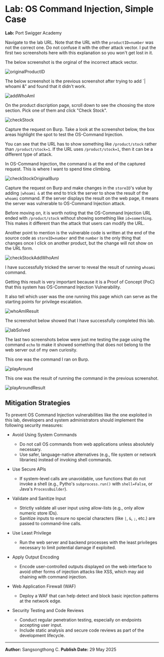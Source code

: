 # Lab: OS Command Injection, Simple Case

**Lab:** Port Swigger Academy

Navigate to the lab URL. Note that the URL with the `productID=number` was not the correct one. Do not confuse it with the other attack vector. I put the first two screenshots here with this explanation so you won't get lost in it.

The below screenshot is the orginal of the incorrect attack vector.

![originalProductID](images/OS-CommandInjection_1_originalProductID.png)

The below screenshot is the previous screenshot after trying to add `| whoami &" and found that it didn't work.

![addWhoAmI](images/OS-CommandInjection_2_addWhoAmI.png)

On the product discription page, scroll down to see the choosing the store section. Pick one of them and click "Check Stock".

![checkStock](images/OS-CommandInjection_3_checkStock.png)

Capture the request on Burp. Take a look at the screenshot below, the box areas highlight the spot to test the OS-Command Injection.

You can see that the URL has to show something like `/product/stock` rather than `/product/stock=1`. If the URL uses `/product/stock=1`, then it can be a different type of attack.

In OS-Command Injection, the command is at the end of the captured request. This is where I want to spend time climbing.

![checkStockOriginalBurp](images/OS-CommandInjection_3_checkStockOriginalBurp.png)

Capture the request on Burp and make changes in the `storeID`'s value by adding `|whoami &` at the end to trick the server to show the result of the `whoami` command. If the server displays the result on the web page, it means the server was vulnerable to OS-Command Injection attack.

Before moving on, it is worth noting that the OS-Command Injection URL ended with `/product/stock` without showing something like `id=something`. This makes it different than the attack that users can modify the URL.

Another point to mention is the vulnerable code is written at the end of the source code as `storeID=number` and the `number` is the only thing that changes once I click on another product, but the change will not show on the URL form.

![checkStockAddWhoAmI](images/OS-CommandInjection_4_checkStockAddWhoAmI.png)

I have successfully tricked the server to reveal the result of running `whoami` command.

Getting this result is very important because it is a Proof of Concept (PoC) that this system has OS-Command Injection Vulnerability.

It also tell which user was the one running this page which can serve as the starting points for privilege escalation.

![whoAmIResult](images/OS-CommandInjection_5_whoAmIResult.png)

The screenshot below showed that I have successfully completed this lab.

![labSolved](images/OS-CommandInjection_6_labSolved.png)

The last two screenshots below were just me testing the page using the command `echo` to make it showed something that does not belong to the web server out of my own curiosity.

This one was the command I ran on Burp.

![playAround](images/OS-CommandInjection_zz_playAround.png)

This one was the result of running the command in the previous screenshot.

![playAroundResult](images/OS-CommandInjection_zz_playAroundResult.png)

## Mitigation Strategies

To prevent OS Command Injection vulnerabilities like the one exploited in this lab, developers and system administrators should implement the following security measures:

+ Avoid Using System Commands
  + Do not call OS commands from web applications unless absolutely necessary.
  + Use safer, language-native alternatives (e.g., file system or network libraries) instead of invoking shell commands.

+ Use Secure APIs
  + If system-level calls are unavoidable, use functions that do not invoke a shell (e.g., Pytho's `subprocess.run()` with `shell=False`, or Java's `ProcessBuilder`).

+ Validate and Sanitize Input
  + Strictly validate all user input using allow-lists (e.g., only allow numeric store IDs).
  + Sanitize inputs to ensure no special characters (like `|`, `&`, `;`, etc.) are passed to command-line calls.

+ Use Least Privilege
  + Run the web server and backend processes with the least privileges necessary to limit potential damage if exploited.

+ Apply Output Encoding
  + Encode user-controlled outputs displayed on the web interface to avoid other forms of injection attacks like XSS, which may aid chaining with command injection.

+ Web Application Firewall (WAF)
  + Deploy a WAF that can help detect and block basic injection patterns at the network edge.

+ Security Testing and Code Reviews
  + Conduct regular penetration testing, especially on endpoints accepting user input.
  + Include static analysis and secure code reviews as part of the development lifecycle.

---

**Author:** Sangsongthong C.
**Publish Date:** 29 May 2025
